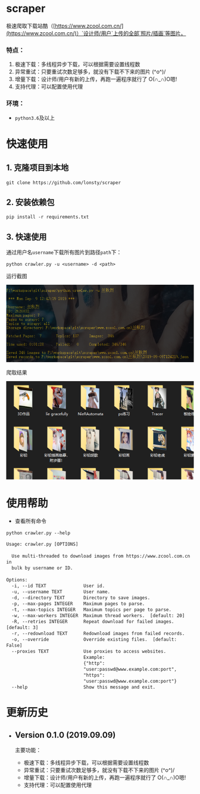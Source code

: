 # scraper

极速爬取下载站酷（[https://www.zcool.com.cn/](https://www.zcool.com.cn/)）`设计师/用户`上传的全部`照片/插画`等图片。

### 特点：

1. 极速下载：多线程异步下载，可以根据需要设置线程数
2. 异常重试：只要重试次数足够多，就没有下载不下来的图片 \(^o^)/
3. 增量下载：设计师/用户有新的上传，再跑一遍程序就行了 O(∩_∩)O嗯!
4. 支持代理：可以配置使用代理

### 环境：

- `python3.6`及以上

# 快速使用

## 1. 克隆项目到本地

```
git clone https://github.com/lonsty/scraper
```

## 2. 安装依赖包

```
pip install -r requirements.txt
```

## 3. 快速使用

通过用户名`username`下载所有图片到路径`path`下：

```
python crawler.py -u <username> -d <path>
```

运行截图

![screenshot_01.png](docs/screenshots/01.png)

爬取结果

![screenshot_02.png](docs/screenshots/02.png)

# 使用帮助

- 查看所有命令

```
python crawler.py --help
```

```
Usage: crawler.py [OPTIONS]

  Use multi-threaded to download images from https://www.zcool.com.cn in
  bulk by username or ID.

Options:
  -i, --id TEXT              User id.
  -u, --username TEXT        User name.
  -d, --directory TEXT       Directory to save images.
  -p, --max-pages INTEGER    Maximum pages to parse.
  -t, --max-topics INTEGER   Maximum topics per page to parse.
  -w, --max-workers INTEGER  Maximum thread workers.  [default: 20]
  -R, --retries INTEGER      Repeat download for failed images.  [default: 3]
  -r, --redownload TEXT      Redownload images from failed records.
  -o, --override             Override existing files.  [default: False]
  --proxies TEXT             Use proxies to access websites.
                             Example:
                             {"http":
                             "user:passwd@www.example.com:port",
                             "https":
                             "user:passwd@www.example.com:port"}
  --help                     Show this message and exit.
```

# 更新历史

- ## Version 0.1.0 (2019.09.09)

    主要功能：
    
    - 极速下载：多线程异步下载，可以根据需要设置线程数
    - 异常重试：只要重试次数足够多，就没有下载不下来的图片 \(^o^)/
    - 增量下载：设计师/用户有新的上传，再跑一遍程序就行了 O(∩_∩)O嗯!
    - 支持代理：可以配置使用代理
